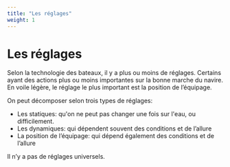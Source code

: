 ```yaml
---
title: "Les réglages"
weight: 1
---
```

# Les réglages

Selon la technologie des bateaux, il y a plus ou moins de réglages. Certains ayant des actions plus ou moins importantes sur la bonne marche du navire. En voile légère, le réglage le plus important est la position de l’équipage.

On peut décomposer selon trois types de réglages:
 * Les statiques: qu'on ne peut pas changer une fois sur l'eau, ou difficilement.
 * Les dynamiques: qui dépendent souvent des conditions et de l’allure
 * La position de l’équipage: qui dépend également des conditions et de l’allure

Il n’y a pas de réglages universels.

